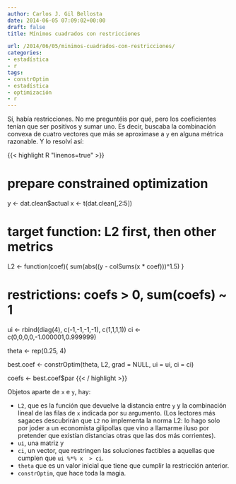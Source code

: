 ```yaml
---
author: Carlos J. Gil Bellosta
date: 2014-06-05 07:09:02+00:00
draft: false
title: Mínimos cuadrados con restricciones

url: /2014/06/05/minimos-cuadrados-con-restricciones/
categories:
- estadística
- r
tags:
- constrOptim
- estadística
- optimización
- r
---
```


Sí, había restricciones. No me preguntéis por qué, pero los coeficientes tenían que ser positivos y sumar uno. Es decir, buscaba la combinación convexa de cuatro vectores que más se aproximase a `y` en alguna métrica razonable. Y lo resolví así:

{{< highlight R "linenos=true" >}}
# prepare constrained optimization

y <- dat.clean$actual
x <- t(dat.clean[,2:5])

# target function: L2 first, then other metrics

L2 <- function(coef){
  sum(abs((y - colSums(x * coef)))^1.5)
}

# restrictions: coefs > 0, sum(coefs) ~ 1

ui <- rbind(diag(4), c(-1,-1,-1,-1), c(1,1,1,1))
ci <- c(0,0,0,0,-1.000001,0.999999)

theta <- rep(0.25, 4)

best.coef <- constrOptim(theta, L2,
  grad = NULL, ui = ui, ci = ci)

coefs <- best.coef$par
{{< / highlight >}}


Objetos aparte de `x` e `y`, hay:

* `L2`, que es la función que devuelve la distancia entre `y` y la combinación lineal de las filas de `x` indicada por su argumento. (Los lectores más sagaces descubrirán que `L2` no implementa la norma L2: lo hago solo por joder a un economista gilipollas que vino a llamarme iluso por pretender que existían distancias otras que las dos más corrientes).
* `ui`, una matriz y
* `ci`, un vector, que restringen las soluciones factibles a aquellas que cumplen que `ui %*% x  > ci`.
* `theta` que es un valor inicial que tiene que cumplir la restricción anterior.
* `constrOptim`, que hace toda la magia.

